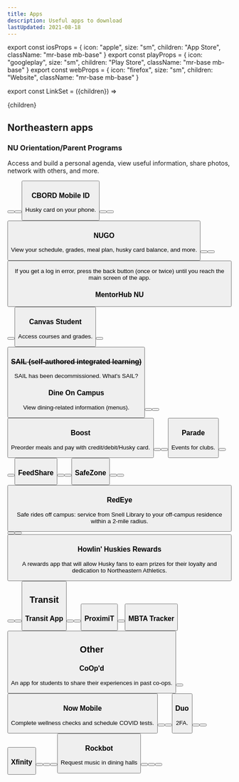 ```yaml
---
title: Apps
description: Useful apps to download
lastUpdated: 2021-08-18
---
```


export const iosProps = { icon: "apple", size: "sm", children: "App Store", className: "mr-base mb-base" }
export const playProps = { icon: "googleplay", size: "sm", children: "Play Store", className: "mr-base mb-base" }
export const webProps = { icon: "firefox", size: "sm", children: "Website", className: "mr-base mb-base" }

export const LinkSet = ({children}) => <div className="flex items-center flex-wrap -mb-base">{children}</div>

## Northeastern apps

### NU Orientation/Parent Programs

Access and build a personal agenda, view useful information, share photos, network with others, and more.

<LinkSet>
<Button {...webProps} href="https://guidebook.com/app/Northeastern/" />
<Button {...playProps} href="https://play.google.com/store/apps/details?id=com.guidebook.apps.NUWelcomeWk.android&hl=en&gl=US" />
<Button {...iosProps} href="https://apps.apple.com/us/app/id899240157" />
</LinkSet>

### CBORD Mobile ID

Husky card on your phone.

<LinkSet>
<Button {...webProps} children="Website and setup guide" href="https://www.northeastern.edu/huskycard/about/mobile-id-app/" />
<Button {...playProps} href="https://play.google.com/store/apps/details?id=com.cbord.csg.mobileid&hl=en" />
<Button {...iosProps} href="https://apps.apple.com/us/app/cbord-mobile-id-for-cs-gold/id568142966" />
</LinkSet>

### NUGO

View your schedule, grades, meal plan, husky card balance, and more.

<LinkSet>
<Button {...webProps} href="https://northeastern.service-now.com/tech?id=kb_article&sys_id=bfe8951c1b14b0105ad79683b24bcbeb" />
<Button {...playProps} href="https://play.google.com/store/apps/details?id=edu.neu.mobile.myneu&hl=en&gl=US" />
<Button {...iosProps} href="https://apps.apple.com/us/app/nugo/id950690549" />
</LinkSet>

If you get a log in error, press the back button (once or twice) until you reach the main screen of the app.

### MentorHub NU

<LinkSet>
<Button {...playProps} href="https://play.google.com/store/apps/details?id=org.mentorhubapp.neuapp" />
<Button {...iosProps} href="https://apps.apple.com/us/app/mentorhub-nu/id1573608578" />
</LinkSet>

### Canvas Student

Access courses and grades.

<LinkSet>
<Button {...playProps} href="https://play.google.com/store/apps/details?id=com.instructure.candroid&hl=en_SG&gl=US" />
<Button {...iosProps} href="https://apps.apple.com/us/app/canvas-student/id480883488" />
</LinkSet>

### <strike>SAIL (self-authored integrated learning)</strike>

SAIL has been decommissioned. What's SAIL?

### Dine On Campus

View dining-related information (menus).

<LinkSet>
<Button {...webProps} href="https://www.nudining.com/" />
<Button {...playProps} href="https://play.google.com/store/apps/details?id=com.roaringsky.dineoncampus&hl=en&gl=US" />
<Button {...iosProps} href="https://apps.apple.com/us/app/dine-on-campus/id1170602720" />
</LinkSet>

### Boost

Preorder meals and pay with credit/debit/Husky card.

<LinkSet>
<Button {...webProps} href="https://www.nudining.com/public/boost-mobile-ordering" />
<Button {...playProps} href="https://play.google.com/store/apps/details?id=com.compass_canada.boost&hl=en&gl=US" />
<Button {...iosProps} href="https://apps.apple.com/ca/app/boost-mobile-food-ordering/id1076701365" />
</LinkSet>

### Parade

Events for clubs.

<LinkSet>
<Button {...webProps} href="https://parade.events/" />
<Button {...playProps} href="https://play.google.com/store/apps/details?id=com.parade" />
<Button {...iosProps} href="https://apps.apple.com/us/app/parade-events/id1380171412" />
</LinkSet>

### FeedShare

<LinkSet>
<Button {...webProps} href="https://feedshare.org/" />
<Button {...playProps} href="https://play.google.com/store/apps/details?id=com.stackkedteam.feedshare" />
<Button {...iosProps} href="https://apps.apple.com/app/id1097335285" />
</LinkSet>

### SafeZone

<LinkSet>
<Button {...webProps} href="https://nupd.northeastern.edu/safezone/" />
<Button {...playProps} href="https://play.google.com/store/apps/details?id=com.criticalarc.safezoneapp" />
<Button {...iosProps} href="https://apps.apple.com/au/app/safezone/id533054756" />
</LinkSet>

### RedEye

Safe rides off campus: service from Snell Library to your off-campus residence within a 2-mile radius.

<LinkSet>
<Button {...webProps} href="https://mailchi.mp/616e8cc050a8/introducing-the-brand-new-redeye-app-2882765" />
<Button {...playProps} href="https://play.google.com/store/apps/details?id=northeastern.redeye&hl=en_US&gl=US" />
<Button {...iosProps} href="https://apps.apple.com/us/app/northeastern-redeye/id1474543138" />
</LinkSet>

### Howlin' Huskies Rewards

A rewards app that will allow Husky fans to earn prizes for their loyalty and dedication to Northeastern Athletics.

<LinkSet>
<Button {...webProps} href="https://nuhuskies.com/news/2019/6/5/athletics-northeastern-introduces-howlin-huskies-rewards-app.aspx" />
<Button {...playProps} href="https://play.google.com/store/apps/details?id=com.superfanu.northeasternuniversityhowlinhuskiesrewards&hl=en_US" />
<Button {...iosProps} href="https://apps.apple.com/us/app/howlin-huskies-rewards/id1447682932?ls=1" />
</LinkSet>

## Transit

### Transit App

<LinkSet>
<Button {...webProps} href="https://transitapp.com/" />
<Button {...playProps} href="https://play.google.com/store/apps/details?id=com.thetransitapp.droid" />
<Button {...iosProps} href="https://apps.apple.com/app/apple-store/id498151501" />
</LinkSet>

### ProximiT

<LinkSet>
<Button {...webProps} href="https://www.proximitapp.com/" />
<Button {...iosProps} href="https://apps.apple.com/us/app/proximit-mbta-boston-transit/id721033937" />
</LinkSet>

### MBTA Tracker

<LinkSet>
<Button {...playProps} href="https://play.google.com/store/apps/details?id=net.konos.mbtatracker&hl=en_US&gl=US" />
</LinkSet>


## Other

### CoOp'd

An app for students to share their experiences in past co-ops.

<LinkSet>
<Button {...playProps} href="https://play.google.com/store/apps/details?id=suds.coop_d" />
<Button {...iosProps} href="https://apps.apple.com/us/app/coopd/id1579118409" />
</LinkSet>

### Now Mobile

Complete wellness checks and schedule COVID tests.

<LinkSet>
<Button {...webProps} href="https://its.northeastern.edu/2021/02/17/northeastern-wellness-checks-go-mobile/" />
<Button {...playProps} href="https://play.google.com/store/apps/details?id=com.servicenow.requestor" />
<Button {...iosProps} href="https://apps.apple.com/us/app/now-mobile/id1469616608" />
</LinkSet>

### Duo

2FA.

<LinkSet>
<Button {...webProps} href="https://www.get2fa.northeastern.edu/how-to-enroll-in-2fa/" />
<Button {...playProps} href="https://play.google.com/store/apps/details?id=com.duosecurity.duomobile&hl=en_SG&gl=US" />
<Button {...iosProps} href="https://apps.apple.com/us/app/duo-mobile/id422663827" />
</LinkSet>

### Xfinity

<LinkSet>
<Button {...webProps} href="https://www.xfinity.com/stream/entity/5525634154916965112" />
<Button {...webProps} children="How to access on campus" href="https://northeastern.service-now.com/tech?id=kb_article&sys_id=9aa2d4511b34f0103fcdcb35624bcb14" />
<Button {...playProps} href="https://play.google.com/store/apps/details?id=com.xfinity.digitalhome&hl=en_SG&gl=US" />
<Button {...iosProps} href="https://apps.apple.com/us/app/xfinity/id1178765645" />
</LinkSet>

### Rockbot

Request music in dining halls

<LinkSet>
<Button {...webProps} href="https://news.northeastern.edu/2018/09/28/whats-new-this-fall-at-campus-dining-mobile-ordering-song-requests-and-a-hydroponic-garden/" />
<Button {...playProps} href="https://play.google.com/store/apps/details?id=com.roqbot.client" />
<Button {...iosProps} href="https://apps.apple.com/us/app/rockbot-social-jukebox-app/id401347343" />
</LinkSet>
